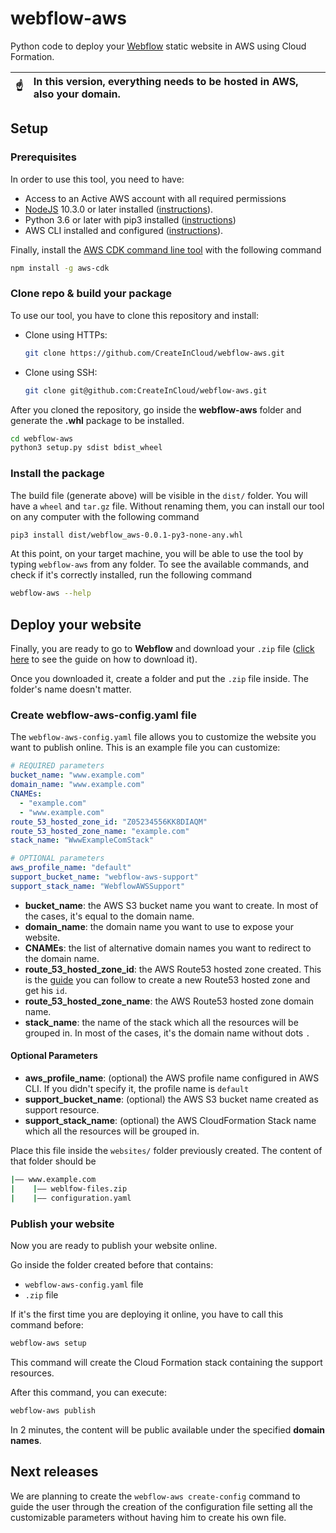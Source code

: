 # webflow-aws
Python code to deploy your [Webflow](https://webflow.com/) static website in AWS using Cloud Formation.

| :point_up:    | In this version, everything needs to be hosted in AWS, also your domain. |
|---------------|:-------------------------------------------------------------------------|

## Setup


### Prerequisites

In order to use this tool, you need to have:
- Access to an Active AWS account with all required permissions
- [NodeJS](https://nodejs.org/en/download/) 10.3.0 or later installed
  ([instructions](https://itsfoss.com/install-nodejs-ubuntu/)).
- Python 3.6 or later with pip3 installed ([instructions](https://docs.python-guide.org/starting/install3/linux/))
- AWS CLI installed and configured ([instructions](https://docs.aws.amazon.com/cli/latest/userguide/install-cliv2.html)).

Finally, install the [AWS CDK command line tool](https://aws.amazon.com/cdk/?nc1=h_ls) with the following command

```bash
npm install -g aws-cdk
```

### Clone repo & build your package

To use our tool, you have to clone this repository and install:

- Clone using HTTPs:
  ```bash
  git clone https://github.com/CreateInCloud/webflow-aws.git
  ```
- Clone using SSH:
  ```bash
  git clone git@github.com:CreateInCloud/webflow-aws.git 
  ```

After you cloned the repository, go inside the **webflow-aws** folder and generate the **.whl** package to be installed.

```bash
cd webflow-aws
python3 setup.py sdist bdist_wheel
```

### Install the package

The build file (generate above) will be visible in the `dist/` folder. You will have a `wheel` and `tar.gz` file. 
Without renaming them, you can install our tool on any computer with the following command

```bash
pip3 install dist/webflow_aws-0.0.1-py3-none-any.whl
```

At this point, on your target machine, you will be able to use the tool by typing `webflow-aws` from any folder. To see
the available commands, and check if it's correctly installed, run the following command

```bash
webflow-aws --help
```

## Deploy your website

Finally, you are ready to go to **Webflow** and download your `.zip` file 
([click here](https://university.webflow.com/lesson/code-export) to see the guide on how to download it).

Once you downloaded it, create a folder and put the `.zip` file inside. The folder's name doesn't matter.

### Create webflow-aws-config.yaml file

The `webflow-aws-config.yaml` file allows you to customize the website you want to publish online. This is an example
file you can customize:

```yaml
# REQUIRED parameters
bucket_name: "www.example.com"
domain_name: "www.example.com"
CNAMEs:
  - "example.com"
  - "www.example.com"
route_53_hosted_zone_id: "Z05234556KK8DIAQM"
route_53_hosted_zone_name: "example.com"
stack_name: "WwwExampleComStack"

# OPTIONAL parameters
aws_profile_name: "default"
support_bucket_name: "webflow-aws-support" 
support_stack_name: "WebflowAWSSupport"
```

- **bucket_name**: the AWS S3 bucket name you want to create. In most of the cases, it's equal to the domain name.
- **domain_name**: the domain name you want to use to expose your website.
- **CNAMEs**: the list of alternative domain names you want to redirect to the domain name.
- **route_53_hosted_zone_id**: the AWS Route53 hosted zone created. This is the 
  [guide](https://docs.aws.amazon.com/Route53/latest/DeveloperGuide/CreatingHostedZone.html) you can follow to create a
  new Route53 hosted zone and get his `id`.
- **route_53_hosted_zone_name**: the AWS Route53 hosted zone domain name.
- **stack_name**: the name of the stack which all the resources will be grouped in. In most of the cases, it's the
  domain name without dots `.`
  
#### Optional Parameters

- **aws_profile_name**: (optional) the AWS profile name configured in AWS CLI. If you didn't specify it,
  the profile name is `default`
- **support_bucket_name**: (optional) the AWS S3 bucket name created as support resource.
- **support_stack_name**: (optional) the AWS CloudFormation Stack name which all the resources will be grouped in.

Place this file inside the `websites/` folder previously created. The content of that folder should be
```bash
|—— www.example.com
|    |—— weblfow-files.zip
|    |—— configuration.yaml
```

### Publish your website

Now you are ready to publish your website online. 

Go inside the folder created before that contains:

+ `webflow-aws-config.yaml` file
+ `.zip` file

If it's the first time you are deploying it online, you have to call this command before:
```bash
webflow-aws setup
```
This command will create the Cloud Formation stack containing the support resources. 

After this command, you can execute:

```bash
webflow-aws publish
```

In 2 minutes, the content will be public available under the specified **domain names**.
  
## Next releases

We are planning to create the `webflow-aws create-config` command to guide the user through the creation of the 
configuration file setting all the customizable parameters without having him to create his own file.
